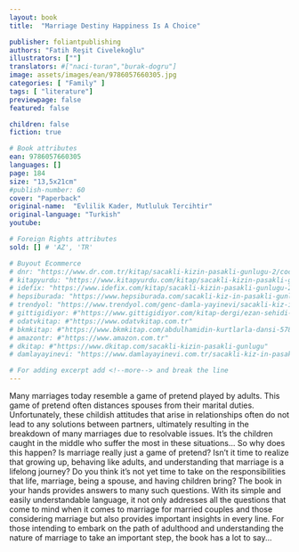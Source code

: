 ```yaml
---
layout: book
title:  "Marriage Destiny Happiness Is A Choice"

publisher: foliantpublishing
authors: "Fatih Reşit Civelekoğlu"
illustrators: [""]
translators: #["naci-turan","burak-dogru"]
image: assets/images/ean/9786057660305.jpg
categories: [ "Family" ]
tags: [ "literature"]
previewpage: false
featured: false

children: false
fiction: true

# Book attributes
ean: 9786057660305
languages: []
page: 184
size: "13,5x21cm"
#publish-number: 60
cover: "Paperback"
original-name:  "Evlilik Kader, Mutluluk Tercihtir"
original-language: "Turkish"
youtube:

# Foreign Rights attributes
sold: [] # 'AZ', 'TR'

# Buyout Ecommerce
# dnr: "https://www.dr.com.tr/kitap/sacakli-kizin-pasakli-gunlugu-2/cocuk-ve-genclik/genclik-10-yas/roman-oyku/urunno=0001893059001"
# kitapyurdu: "https://www.kitapyurdu.com/kitap/sacakli-kizin-pasakli-gunlugu-2-/560122.html&filter_name=Sa%C3%A7akl%C4%B1+K%C4%B1z%27%C4%B1n+Pasakl%C4%B1+G%C3%BCnl%C3%BC%C4%9F%C3%BC+2"
# idefix: "https://www.idefix.com/kitap/sacakli-kizin-pasakli-gunlugu-2/cocuk-ve-genclik/genclik-10-yas/roman-oyku/urunno=0001893059001"
# hepsiburada: "https://www.hepsiburada.com/sacakli-kiz-in-pasakli-gunlugu-2-damla-yayinevi-p-HBV000012ER86"
# trendyol: "https://www.trendyol.com/genc-damla-yayinevi/sacakli-kiz-in-pasakli-gunlugu-2-p-54825777"
# gittigidiyor: #"https://www.gittigidiyor.com/kitap-dergi/ezan-sehidi-adnan-menderes_pdp_732728793"
# odatvkitap: #"https://www.odatvkitap.com.tr"
# bkmkitap: #"https://www.bkmkitap.com/abdulhamidin-kurtlarla-dansi-578226"
# amazontr: #"https://www.amazon.com.tr"
# dkitap: #"https://www.dkitap.com/sacakli-kizin-pasakli-gunlugu"
# damlayayinevi: "https://www.damlayayinevi.com.tr/sacakli-kiz-in-pasakli-gunlugu-2-bu-iste-bi-terslik-var"

# For adding excerpt add <!--more--> and break the line
---
```

Many marriages today resemble a game of
pretend played by adults. This game of pretend
often distances spouses from their marital duties.
Unfortunately, these childish attitudes that arise
in relationships often do not lead to any solutions
between partners, ultimately resulting in the breakdown of many marriages due to resolvable issues.
It’s the children caught in the middle who suffer the
most in these situations...
So why does this happen? Is marriage really
just a game of pretend? Isn’t it time to realize that
growing up, behaving like adults, and understanding that marriage is a lifelong journey?
Do you think it’s not yet time to take on the responsibilities that life, marriage, being a spouse,
and having children bring?
The book in your hands provides answers to
many such questions. With its simple and easily
understandable language, it not only addresses all
the questions that come to mind when it comes to
marriage for married couples and those considering marriage but also provides important insights in
every line.
For those intending to embark on the path of
adulthood and understanding the nature of marriage to take an important step, the book has a lot
to say...
<!--more--> 

